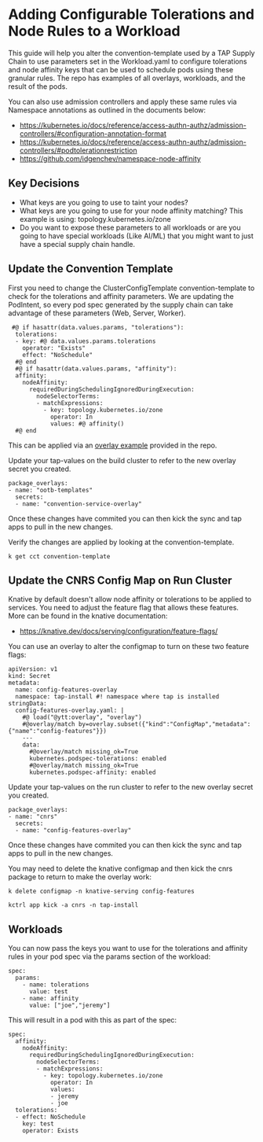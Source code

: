 # Adding Configurable Tolerations and Node Rules to a Workload

This guide will help you alter the convention-template used by a TAP Supply Chain to use parameters set in the Workload.yaml to configure tolerations and node affinity keys that can be used to schedule pods using these granular rules. The repo has examples of all overlays, workloads, and the result of the pods.

You can also use admission controllers and apply these same rules via Namespace annotations as outlined in the documents below:

* https://kubernetes.io/docs/reference/access-authn-authz/admission-controllers/#configuration-annotation-format
* https://kubernetes.io/docs/reference/access-authn-authz/admission-controllers/#podtolerationrestriction
* https://github.com/idgenchev/namespace-node-affinity

## Key Decisions

* What keys are you going to use to taint your nodes? 
* What keys are you going to use for your node affinity matching? This example is using: topology.kubernetes.io/zone
* Do you want to expose these parameters to all workloads or are you going to have special workloads (Like AI/ML) that you might want to just have a special supply chain handle.

## Update the Convention Template

First you need to change the ClusterConfigTemplate convention-template to check for the tolerations and affinity parameters. We are updating the PodIntent, so every pod spec generated by the supply chain can take advantage of these parameters (Web, Server, Worker).

```
 #@ if hasattr(data.values.params, "tolerations"):
  tolerations:
  - key: #@ data.values.params.tolerations
    operator: "Exists"
    effect: "NoSchedule"
  #@ end
  #@ if hasattr(data.values.params, "affinity"):
  affinity:
    nodeAffinity:
      requiredDuringSchedulingIgnoredDuringExecution:
        nodeSelectorTerms:
        - matchExpressions:
          - key: topology.kubernetes.io/zone
            operator: In
            values: #@ affinity()
  #@ end
```

This can be applied via an [overlay example](convention-service-overlay.yaml) provided in the repo.

Update your tap-values on the build cluster to refer to the new overlay secret you created.

```
package_overlays:
- name: "ootb-templates"
  secrets: 
  - name: "convention-service-overlay"
```

Once these changes have commited you can then kick the sync and tap apps to pull in the new changes. 

Verify the changes are applied by looking at the convention-template.

```
k get cct convention-template
```

## Update the CNRS Config Map on Run Cluster

Knative by default doesn't allow node affinity or tolerations to be applied to services. You need to adjust the feature flag that allows these features. More can be found in the knative documentation:

* https://knative.dev/docs/serving/configuration/feature-flags/

You can use an overlay to alter the configmap to turn on these two feature flags:

```
apiVersion: v1
kind: Secret
metadata:
  name: config-features-overlay
  namespace: tap-install #! namespace where tap is installed
stringData:
  config-features-overlay.yaml: |
    #@ load("@ytt:overlay", "overlay")
    #@overlay/match by=overlay.subset({"kind":"ConfigMap","metadata":{"name":"config-features"}})
    ---
    data:
      #@overlay/match missing_ok=True
      kubernetes.podspec-tolerations: enabled
      #@overlay/match missing_ok=True
      kubernetes.podspec-affinity: enabled
```

Update your tap-values on the run cluster to refer to the new overlay secret you created.

```
package_overlays:
- name: "cnrs"
  secrets: 
  - name: "config-features-overlay"
```

Once these changes have commited you can then kick the sync and tap apps to pull in the new changes. 

You may need to delete the knative configmap and then kick the cnrs package to return to make the overlay work:

```
k delete configmap -n knative-serving config-features

kctrl app kick -a cnrs -n tap-install
```

## Workloads

You can now pass the keys you want to use for the tolerations and affinity rules in your pod spec via the params section of the workload:

```
spec:
  params:
    - name: tolerations
      value: test
    - name: affinity
      value: ["joe","jeremy"]
```      

This will result in a pod with this as part of the spec:

```
spec:
  affinity:
    nodeAffinity:
      requiredDuringSchedulingIgnoredDuringExecution:
        nodeSelectorTerms:
        - matchExpressions:
          - key: topology.kubernetes.io/zone
            operator: In
            values:
            - jeremy
            - joe
  tolerations:
  - effect: NoSchedule
    key: test
    operator: Exists
```


